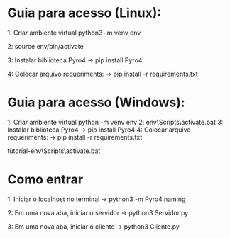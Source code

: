  # Guia para acesso (Linux):
1: Criar ambiente virtual python3 -m venv env

2: source env/bin/activate

3: Instalar biblioteca Pyro4 -> pip install Pyro4

4: Colocar arquivo requeriments: -> pip install -r requirements.txt 

 # Guia para acesso (Windows):
 
 1: Criar ambiente virtual python -m venv env
 2: env\Scripts\activate.bat
 3: Instalar biblioteca Pyro4 -> pip install Pyro4
 4: Colocar arquivo requeriments: -> pip install -r requirements.txt 
 

tutorial-env\Scripts\activate.bat



# Como entrar

1: Iniciar o localhost no terminal -> python3 -m Pyro4.naming

2: Em uma nova aba, iniciar o servidor -> python3 Servidor.py

3: Em uma nova aba, iniciar o cliente -> python3  Cliente.py

